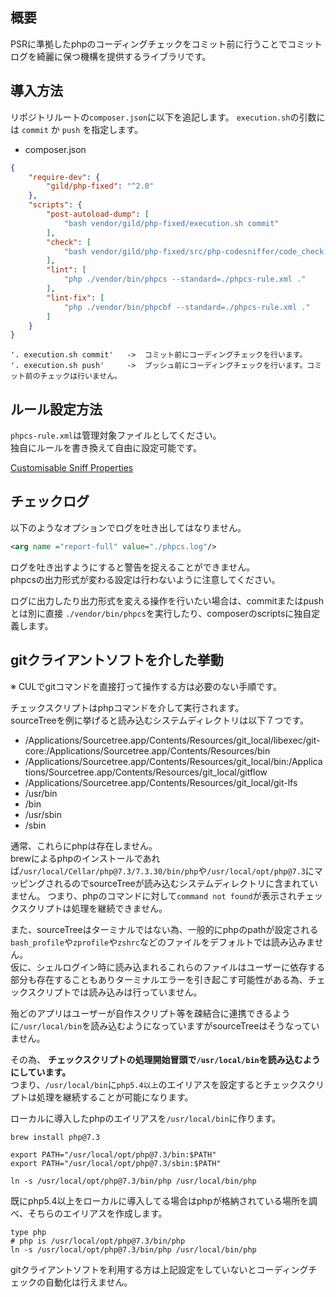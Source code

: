 ## 概要
PSRに準拠したphpのコーディングチェックをコミット前に行うことでコミットログを綺麗に保つ機構を提供するライブラリです。

## 導入方法

リポジトリルートの`composer.json`に以下を追記します。
`execution.sh`の引数には `commit` か `push` を指定します。

* composer.json
```json
{
    "require-dev": {
        "gild/php-fixed": "^2.0"
    },
    "scripts": {
        "post-autoload-dump": [
            "bash vendor/gild/php-fixed/execution.sh commit"
        ],
        "check": [
            "bash vendor/gild/php-fixed/src/php-codesniffer/code_check.sh"
        ],
        "lint": [ 
            "php ./vendor/bin/phpcs --standard=./phpcs-rule.xml ."
        ],
        "lint-fix": [
            "php ./vendor/bin/phpcbf --standard=./phpcs-rule.xml ."
        ]
    }
}
```

```
'. execution.sh commit'   ->  コミット前にコーディングチェックを行います。
'. execution.sh push'     ->  プッシュ前にコーディングチェックを行います。コミット前のチェックは行いません。
```

## ルール設定方法
`phpcs-rule.xml`は管理対象ファイルとしてください。  
独自にルールを書き換えて自由に設定可能です。

[Customisable Sniff Properties](https://github.com/squizlabs/PHP_CodeSniffer/wiki/Customisable-Sniff-Properties)

## チェックログ

以下のようなオプションでログを吐き出してはなりません。

```xml
<arg name ="report-full" value="./phpcs.log"/>
```

ログを吐き出すようにすると警告を捉えることができません。  
phpcsの出力形式が変わる設定は行わないように注意してください。

ログに出力したり出力形式を変える操作を行いたい場合は、commitまたはpushとは別に直接 `./vendor/bin/phpcs`を実行したり、composerのscriptsに独自定義します。


## gitクライアントソフトを介した挙動

※ CULでgitコマンドを直接打って操作する方は必要のない手順です。

チェックスクリプトはphpコマンドを介して実行されます。  
sourceTreeを例に挙げると読み込むシステムディレクトリは以下７つです。

* /Applications/Sourcetree.app/Contents/Resources/git_local/libexec/git-core:/Applications/Sourcetree.app/Contents/Resources/bin
* /Applications/Sourcetree.app/Contents/Resources/git_local/bin:/Applications/Sourcetree.app/Contents/Resources/git_local/gitflow
* /Applications/Sourcetree.app/Contents/Resources/git_local/git-lfs
* /usr/bin
* /bin
* /usr/sbin
* /sbin

通常、これらにphpは存在しません。  
brewによるphpのインストールであれば`/usr/local/Cellar/php@7.3/7.3.30/bin/php`や`/usr/local/opt/php@7.3`にマッピングされるのでsourceTreeが読み込むシステムディレクトリに含まれていません。
つまり、phpのコマンドに対して`command not found`が表示されチェックスクリプトは処理を継続できません。

また、sourceTreeはターミナルではない為、一般的にphpのpathが設定される`bash_profile`や`zprofile`や`zshrc`などのファイルをデフォルトでは読み込みません。  
仮に、シェルログイン時に読み込まれるこれらのファイルはユーザーに依存する部分も存在することもありターミナルエラーを引き起こす可能性がある為、チェックスクリプトでは読み込みは行っていません。  

殆どのアプリはユーザーが自作スクリプト等を疎結合に連携できるように`/usr/local/bin`を読み込むようになっていますがsourceTreeはそうなっていません。

その為、 **チェックスクリプトの処理開始冒頭で`/usr/local/bin`を読み込むようにしています。**  
つまり、`/usr/local/bin`に`php5.4以上`のエイリアスを設定するとチェックスクリプトは処理を継続することが可能になります。

ローカルに導入したphpのエイリアスを`/usr/local/bin`に作ります。

```shell
brew install php@7.3
```

```shell
export PATH="/usr/local/opt/php@7.3/bin:$PATH"
export PATH="/usr/local/opt/php@7.3/sbin:$PATH"
```

```shell
ln -s /usr/local/opt/php@7.3/bin/php /usr/local/bin/php
```

既にphp5.4以上をローカルに導入してる場合はphpが格納されている場所を調べ、そちらのエイリアスを作成します。

```shell
type php
# php is /usr/local/opt/php@7.3/bin/php
ln -s /usr/local/opt/php@7.3/bin/php /usr/local/bin/php
```

gitクライアントソフトを利用する方は上記設定をしていないとコーディングチェックの自動化は行えません。
